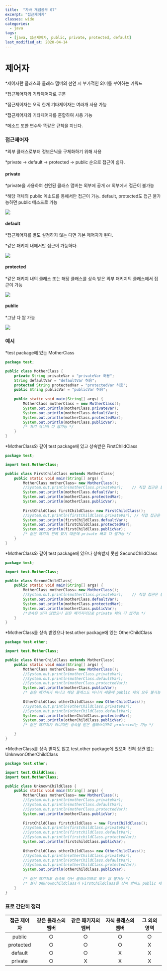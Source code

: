 ```yaml
---
title:  "자바 개념공부 07"
excerpt: "접근제어자"
classes: wide
categories:
  - java
tags:
  - [java, 접근제어자, public, private, protected, default]
last_modified_at: 2020-04-14
---
```


# 제어자

*제어자란 클래스와 클래스 맴버의 선언 시 부가적인 의미를 부여하는 키워드

*접근제어자와 기타제어자로 구분

*접근제어자는 오직 한개 기타제어자는 여러개 사용 가능

*접근제어자와 기타제어자를 혼합하여 사용 가능

*메소드 또한 변수와 똑같은 규칙을 지닌다.



### 접근제어자

*외부 클래스로부터 정보은닉을 구체화하기 위해 사용

*private -> default -> protected -> public 순으로 접근이 쉽다.



#### private

*private을 사용하여 선언된 클래스 맴버는 외부에 공개 or 외부에서 접근이 불가능

*해당 객체의 public 메소드를 통해서만 접근이 가능. default, protected도 접근 불가능하면 public 메소드로 가능

![]({{site.url}}/assets/images/private.png)



#### default 

*접근제어자를 별도 설정하지 않는 다면 기본 제어자가 된다.

*같은 패키지 내에서만 접근이 가능하다.

![]({{site.url}}/assets/images/default.png)



#### protected

*같은 패키지 내의 클래스 또는 해당 클래스를 상속 받은 외부 패키지의 클래스에서 접근이 가능

![]({{site.url}}/assets/images/protected.png)



#### public

*그냥 다 쌉 가능

![]({{site.url}}/assets/images/public.png)



### 예시

*test package에 있는 MotherClass

```java
package test;

public class MotherClass {
	private String privateVar = "privateVar 허용";
	String defaultVar = "defaultVar 허용";
	protected String protectedVar = "protectedVar 허용";
	public String publicVar = "publicVar 허용";
	
    public static void main(String[] args) {
    	MotherClass motherClass = new MotherClass();
        System.out.println(motherClass.privateVar);
        System.out.println(motherClass.defaultVar);
        System.out.println(motherClass.protectedVar);
        System.out.println(motherClass.publicVar);
        /* 자기 꺼니까 다 쌉가능 */
    }
}
```



*MotherClass와 같이 test package에 있고 상속받은 FirstChildClass

```java
package test;

import test.MotherClass;

public class FirstChildClass extends MotherClass{
    public static void main(String[] args) {
        MotherClass motherClass= new MotherClass();
        //System.out.println(motherClass.privateVar);	 // 직접 접근은 불가능
        System.out.println(motherClass.defaultVar);
        System.out.println(motherClass.protectedVar);
        System.out.println(motherClass.publicVar);
        
    	FirstChildClass firstChildClass= new FirstChildClass();
        //System.out.println(firstChildClass.privateVar); // 직접 접근은 불가능
        System.out.println(firstChildClass.defaultVar);
        System.out.println(firstChildClass.protectedVar);
        System.out.println(firstChildClass.publicVar);
        /* 같은 패키지 안에 있기 때문에 private 빼고 다 쌉가능 */
    }
}
```
*MotherClass와 같이 test package에 있으나 상속받지 못한 SecondChildClass

```java
package test;

import test.MotherClass;

public class SecondChildClass{
    public static void main(String[] args) {
        MotherClass motherClass= new MotherClass();
        //System.out.println(motherClass.privateVar);	 // 직접 접근은 불가능하다.
        System.out.println(motherClass.defaultVar);
        System.out.println(motherClass.protectedVar);
        System.out.println(motherClass.publicVar);
        /*상속은 받지 않았으나 같은 패키지이므로 private 제외 다 쌉가능 */
    }
}
```


*MotherClass를 상속 받았으나 test.other package에 있는 OtherChildClass

```java
package test.other;

import test.MotherClass;

public class OtherChildClass extends MotherClass{
    public static void main(String[] args) {
        MotherClass motherClass= new MotherClass();
        //System.out.println(motherClass.privateVar);
        //System.out.println(motherClass.defaultVar);
        //System.out.println(motherClass.protectedVar);
        System.out.println(motherClass.publicVar);
        /* 같은 패키지가 아니고 해당 클래스도 아니기 때문에 public 제외 모두 불가능 */
        
    	OtherChildClass otherChildClass= new OtherChildClass();
        //System.out.println(otherChildClass.privateVar);
        //System.out.println(otherChildClass.defaultVar);
        System.out.println(otherChildClass.protectedVar);
        System.out.println(otherChildClass.publicVar);
        /* 같은 패키지가 아니지만 상속을 받은 클래스이므로 protected는 가능 */

    }
}
```


*MotherClass를 상속 받지도 않고 test.other package에 있으며 전혀 상관 없는 UnknwonOtherChildClass

```java
package test.other;

import test.ChildClass;
import test.MotherClass;

public class UnknownChildClass {
    public static void main(String[] args) {
        MotherClass motherClass= new MotherClass();
        //System.out.println(motherClass.privateVar);
        //System.out.println(motherClass.defaultVar);
        //System.out.println(motherClass.protectedVar);
        System.out.println(motherClass.publicVar);
        
        FirstChildClass firstchildClass = new FirstChildClass();
        //System.out.println(firstchildClass.privateVar);
        //System.out.println(firstchildClass.defaultVar);
        //System.out.println(firstchildClass.protectedVar);
        System.out.println(firstchildClass.publicVar);
        
    	OtherChildClass otherChildClass= new OtherChildClass();
        //System.out.println(otherChildClass.privateVar);
        //System.out.println(otherChildClass.defaultVar);
        //System.out.println(otherChildClass.protectedVar);
        System.out.println(otherChildClass.publicVar);
        
        /* 같은 패키지도 상속도 아닌 클래스이므로 모두 쌉 불가능 */
        /* 설사 UnknownChildClass가 FirstChildClass를 상속 받아도 public 제외 모두 불가능 */
    }
}
```


### 표로 간단히 정리

| 접근 제어자 | 같은 클래스의 멤버 | 같은 패키지의 멤버 | 자식 클래스의 멤버 | 그 외의 영역 |
| :---------: | :----------------: | :----------------: | :----------------: | :----------: |
|   public    |         ○          |         ○          |         ○          |      ○       |
|  protected  |         ○          |         ○          |         ○          |      X       |
|   default   |         ○          |         ○          |         X          |      X       |
|   private   |         ○          |         X          |         X          |      X       |